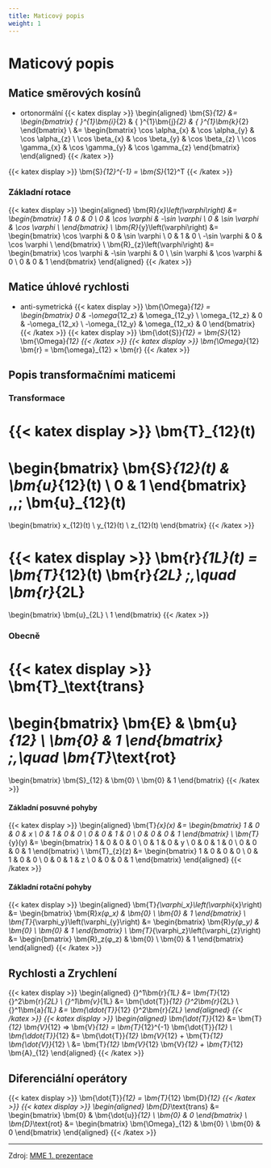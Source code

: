 ```yaml
---
title: Maticový popis
weight: 1
---
```


Maticový popis
==============

## Matice směrových kosínů
* ortonormální
{{< katex display >}}
\begin{aligned}
\bm{S}_{12}
&=
\begin{bmatrix}
	{ }^{1}\bm{i}_{2} & { }^{1}\bm{j}_{2} & { }^{1}\bm{k}_{2}
\end{bmatrix}
\\
&=
\begin{bmatrix}
	\cos \alpha_{x} & \cos \alpha_{y} & \cos \alpha_{z} \\
	\cos \beta_{x} & \cos \beta_{y} & \cos \beta_{z} \\
	\cos \gamma_{x} & \cos \gamma_{y} & \cos \gamma_{z}
\end{bmatrix}
\end{aligned}
{{< /katex >}}

{{< katex display >}}
\bm{S}_{12}^{-1} = \bm{S}_{12}^T
{{< /katex >}}

### Základní rotace
{{< katex display >}}
\begin{aligned}
\bm{R}_{x}\left(\varphi\right)
&=
\begin{bmatrix}
	1 & 0 & 0 \\
	0 & \cos \varphi & -\sin \varphi \\
	0 & \sin \varphi & \cos \varphi \\
\end{bmatrix}
\\
\bm{R}_{y}\left(\varphi\right)
&=
\begin{bmatrix}
	\cos \varphi & 0 & \sin \varphi \\
	0 & 1 & 0 \\
	-\sin \varphi & 0 & \cos \varphi \\
\end{bmatrix} \\
\bm{R}_{z}\left(\varphi\right)
&=
\begin{bmatrix}
	\cos \varphi & -\sin \varphi & 0 \\
	\sin \varphi & \cos \varphi & 0 \\
	0 & 0 & 1
\end{bmatrix}
\end{aligned}
{{< /katex >}}

## Matice úhlové rychlosti
* anti-symetrická
{{< katex display >}}
\bm{\Omega}_{12}
=
\begin{bmatrix}
	 0             & -\omega_{12_z} &  \omega_{12_y} \\
	 \omega_{12_z} &  0             & -\omega_{12_x} \\
	-\omega_{12_y} &  \omega_{12_x} &  0
\end{bmatrix}
{{< /katex >}}
{{< katex display >}}
\bm{\dot{S}}_{12} = \bm{S}_{12} \bm{\Omega}_{12}
{{< /katex >}}
{{< katex display >}}
\bm{\Omega}_{12} \bm{r} = \bm{\omega}_{12} × \bm{r}
{{< /katex >}}

## Popis transformačními maticemi
### Transformace
{{< katex display >}}
\bm{T}_{12}(t)
=
\begin{bmatrix}
	\bm{S}_{12}(t) & \bm{u}_{12}(t) \\
	0 & 1
\end{bmatrix}
\,,\;
\bm{u}_{12}(t)
=
\begin{bmatrix}
	x_{12}(t) \\ y_{12}(t) \\ z_{12}(t)
\end{bmatrix}
{{< /katex >}}

{{< katex display >}}
\bm{r}_{1L}(t) = \bm{T}_{12}(t) \bm{r}_{2L}
\;,\quad 
\bm{r}_{2L}
=
\begin{bmatrix}
	\bm{u}_{2L} \\
	1
\end{bmatrix}
{{< /katex >}}
### Obecně
{{< katex display >}}
\bm{T}_\text{trans}
=
\begin{bmatrix}
	\bm{E} & \bm{u}_{12} \\
	\bm{0}      & 1
\end{bmatrix}
\;,\quad 
\bm{T}_\text{rot}
=
\begin{bmatrix}
	\bm{S}_{12} & \bm{0} \\
	\bm{0}           & 1
\end{bmatrix}
{{< /katex >}}
#### Základní posuvné pohyby
{{< katex display >}}
\begin{aligned}
\bm{T}_{x}(x) 
&=
\begin{bmatrix}
	1 & 0 & 0 & x \\
	0 & 1 & 0 & 0 \\
	0 & 0 & 1 & 0 \\
	0 & 0 & 0 & 1
\end{bmatrix} \\
\bm{T}_{y}(y)
&=
\begin{bmatrix}
	1 & 0 & 0 & 0 \\
	0 & 1 & 0 & y \\
	0 & 0 & 1 & 0 \\
	0 & 0 & 0 & 1
\end{bmatrix} \\
\bm{T}_{z}(z)
&=
\begin{bmatrix}
	1 & 0 & 0 & 0 \\
	0 & 1 & 0 & 0 \\
	0 & 0 & 1 & z \\
	0 & 0 & 0 & 1
\end{bmatrix}
\end{aligned}
{{< /katex >}}
#### Základní rotační pohyby
{{< katex display >}}
\begin{aligned}
\bm{T}_{\varphi_x}\left(\varphi_{x}\right)
&=
\begin{bmatrix}
	\bm{R}_x(φ_x) & \bm{0} \\
	\bm{0} & 1
\end{bmatrix}
\\
\bm{T}_{\varphi_y}\left(\varphi_{y}\right)
&=
\begin{bmatrix}
	\bm{R}_y(φ_y) & \bm{0} \\
	\bm{0} & 1
\end{bmatrix}
\\
\bm{T}_{\varphi_z}\left(\varphi_{z}\right)
&=
\begin{bmatrix}
	\bm{R}_z(φ_z) & \bm{0} \\
	\bm{0} & 1
\end{bmatrix}
\end{aligned}
{{< /katex >}}

## Rychlosti a Zrychlení
{{< katex display >}}
\begin{aligned}
	{}^1\bm{r}_{1L} &= \bm{T}_{12} {}^2\bm{r}_{2L} \\
	{}^1\bm{v}_{1L} &= \bm{\dot{T}}_{12} {}^2\bm{r}_{2L} \\
	{}^1\bm{a}_{1L} &= \bm{\ddot{T}}_{12} {}^2\bm{r}_{2L}
\end{aligned}
{{< /katex >}}
{{< katex display >}}
\begin{aligned}
\bm{\dot{T}}_{12} &= \bm{T}_{12} \bm{V}_{12} ⇒ \bm{V}_{12} = \bm{T}_{12}^{-1} \bm{\dot{T}}_{12}
\\
\bm{\ddot{T}}_{12}
&=
\bm{\dot{T}}_{12} \bm{V}_{12} + \bm{T}_{12} \bm{\dot{V}}_{12}
\\ &=
\bm{T}_{12} \bm{V}_{12} \bm{V}_{12} + \bm{T}_{12} \bm{A}_{12}
\end{aligned}
{{< /katex >}}

## Diferenciální operátory
{{< katex display >}}
\bm{\dot{T}}_{12} = \bm{T}_{12} \bm{D}_{12}
{{< /katex >}}
{{< katex display >}}
\begin{aligned}
	\bm{D}_\text{trans}
	&=
	\begin{bmatrix}
		\bm{0} & \bm{\dot{u}}_{12} \\
		\bm{0} & 0
	\end{bmatrix}
	\\
	\bm{D}_\text{rot}
	&=
	\begin{bmatrix}
		\bm{\Omega}_{12} & \bm{0} \\
		\bm{0}           & 0
	\end{bmatrix}
\end{aligned}
{{< /katex >}}

---

Zdroj: [MME 1. prezentace](/MME1.pdf)
